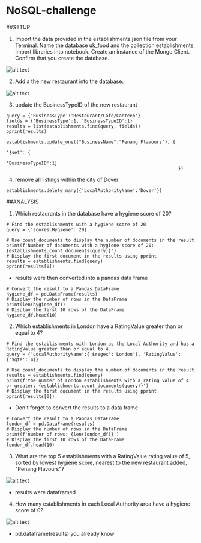 # NoSQL-challenge

##SETUP

1. Import the data provided in the establishments.json file from your Terminal. Name the database uk_food and the collection establishments. Import libraries into notebook. Create an instance of the Mongo Client. Confirm that you create the database.

![alt text](noSql_part1.png)

2. Add a the new restaurant into the database.

![alt text](noSql_part2.png)

3. update the BusinessTypeID of the new restaurant
```
query = {'BusinessType':'Restaurant/Cafe/Canteen'}
fields = {'BusinessType':1, 'BusinessTypeID':1}
results = list(establishments.find(query, fields))
pprint(results)

establishments.update_one({"BusinessName":"Penang Flavours"}, {
                                                                '$set': {
                                                                'BusinessTypeID':1}
                                                                })
```
4. remove all listings within the city of Dover

`establishments.delete_many({'LocalAuthorityName':'Dover'})`

##ANALYSIS

1. Which restaurants in the database have a hygiene score of 20?

```
# Find the establishments with a hygiene score of 20
query = {'scores.Hygiene': 20}

# Use count_documents to display the number of documents in the result
print(f'Number of documents with a hygiene score of 20: {establishments.count_documents(query)}')
# Display the first document in the results using pprint
results = establishments.find(query)
pprint(results[0])
```
- results were then converted into a pandas data frame

```
# Convert the result to a Pandas DataFrame
hygiene_df = pd.DataFrame(results)
# Display the number of rows in the DataFrame
print(len(hygiene_df))
# Display the first 10 rows of the DataFrame
hygiene_df.head(10)
```
2. Which establishments in London have a RatingValue greater than or equal to 4?

```
# Find the establishments with London as the Local Authority and has a RatingValue greater than or equal to 4.
query = {'LocalAuthorityName':{'$regex':'London'}, 'RatingValue':{'$gte': 4}}

# Use count_documents to display the number of documents in the result
results = establishments.find(query)
print(f'the number of London establishments with a rating value of 4 or greater: {establishments.count_documents(query)}')
# Display the first document in the results using pprint
pprint(results[0])
```
- Don't forget to convert the results to a data frame

```
# Convert the result to a Pandas DataFrame
london_df = pd.DataFrame(results)
# Display the number of rows in the DataFrame
print(f'number of rows: {len(london_df)}')
# Display the first 10 rows of the DataFrame
london_df.head(10)
```

3. What are the top 5 establishments with a RatingValue rating value of 5, sorted by lowest hygiene score, nearest to the new restaurant added, "Penang Flavours"?

![alt text](noSql_part3.png)

- results were dataframed

4. How many establishments in each Local Authority area have a hygiene score of 0?

![alt text](noSql_part4.png)

- pd.dataframe(results) you already know













